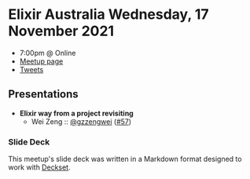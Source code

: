 # Elixir Australia Wednesday, 17 November 2021

- 7:00pm @ Online
- [Meetup page][]
- [Tweets][]

## Presentations

- **Elixir way from a project revisiting**
  - Wei Zeng :: [@gzzengwei] ([#57][])

### Slide Deck

This meetup's slide deck was written in a Markdown format designed to work with
[Deckset][].

[@gzzengwei]: https://twitter.com/gzzengwei
[#57]: https://github.com/elixirsydney/elixirsydney/issues/57

[meetup page]: https://www.meetup.com/elixir-sydney/events/gztkjsyccpbwb/
[tweets]: https://twitter.com/search?f=tweets&q=ElixirSydney%20since%3A2021-11-17%20until%3A2021-11-18&src=typd
[deckset]: https://www.decksetapp.com/
